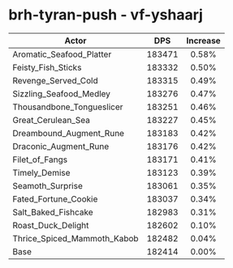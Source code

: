 # brh-tyran-push - vf-yshaarj
| Actor | DPS | Increase |
|---|:---:|:---:|
|Aromatic_Seafood_Platter|183471|0.58%|
|Feisty_Fish_Sticks|183332|0.50%|
|Revenge_Served_Cold|183315|0.49%|
|Sizzling_Seafood_Medley|183276|0.47%|
|Thousandbone_Tongueslicer|183251|0.46%|
|Great_Cerulean_Sea|183227|0.45%|
|Dreambound_Augment_Rune|183183|0.42%|
|Draconic_Augment_Rune|183176|0.42%|
|Filet_of_Fangs|183171|0.41%|
|Timely_Demise|183123|0.39%|
|Seamoth_Surprise|183061|0.35%|
|Fated_Fortune_Cookie|183037|0.34%|
|Salt_Baked_Fishcake|182983|0.31%|
|Roast_Duck_Delight|182602|0.10%|
|Thrice_Spiced_Mammoth_Kabob|182482|0.04%|
|Base|182414|0.00%|
